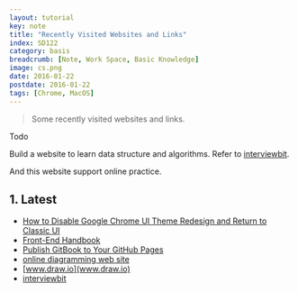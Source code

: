 ```yaml
---
layout: tutorial
key: note
title: "Recently Visited Websites and Links"
index: SD122
category: basis
breadcrumb: [Note, Work Space, Basic Knowledge]
image: cs.png
date: 2016-01-22
postdate: 2016-01-22
tags: [Chrome, MacOS]
---
```


> Some recently visited websites and links.

Todo

Build a website to learn data structure and algorithms. Refer to [interviewbit](https://www.interviewbit.com/practice/).

And this website support online practice.

## 1. Latest
* [How to Disable Google Chrome UI Theme Redesign and Return to Classic UI](http://osxdaily.com/2018/09/10/disable-chrome-ui-theme-redesign/)
* [Front-End Handbook](https://www.frontendhandbook.com/)
* [Publish GitBook to Your GitHub Pages](http://sangsoonam.github.io/2016/08/02/publish-gitbook-to-your-github-pages.html)
* [online diagramming web site](https://github.com/jgraph/drawio)
* [www.draw.io](www.draw.io)
* [interviewbit](https://www.interviewbit.com/practice/)
